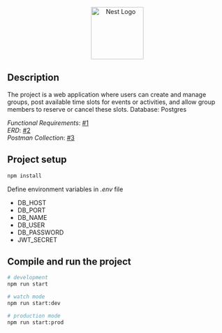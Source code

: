 <p align="center">
  <a href="http://nestjs.com/" target="blank"><img src="https://nestjs.com/img/logo-small.svg" width="120" alt="Nest Logo" /></a>
</p>


## Description

The project is a web application where users can create and manage groups, post available time slots for events or activities, and allow group members to reserve or cancel these slots.
Database: Postgres

<div> <i>Functional Requirements</i>: <a href="https://github.com/VladHolobyn/reservation-project/issues/1">#1</a> </div>
<div><i>ERD</i>: <a href="https://github.com/VladHolobyn/reservation-project/issues/2">#2</a></div>
<div><i>Postman Collection</i>: <a href="https://github.com/VladHolobyn/reservation-project/blob/master/src/postman/NestJS.postman_collection.json">#3</a></div>




## Project setup

```bash
npm install
```

Define environment variables in _.env_ file
- DB_HOST
- DB_PORT
- DB_NAME
- DB_USER
- DB_PASSWORD
- JWT_SECRET

## Compile and run the project

```bash
# development
npm run start

# watch mode
npm run start:dev

# production mode
npm run start:prod
```
